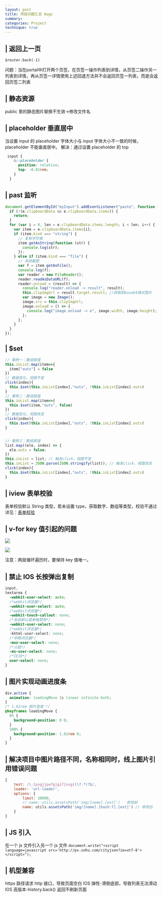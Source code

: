 ```yaml
---
layout: post
title: 项目问题汇总 bugs
summary:
categories: Project
technique: true
---
```


## | 返回上一页

`$router.back(-1)`

问题：当在portal中打开两个页签，在页签一操作列表到详情，从页签二操作另一列表到详情，再从页签一详情使用上述回退方法并不会返回页签一列表，而是会返回页签二列表

## | 静态资源

public 里的静态图片替换不生效->修改文件名

## | placeholder 垂直居中

当设置 input 的 placeholder 字体大小与 input 字体大小不一致的时候，placeholder 不能垂直居中。
解决：通过设置 placeholder 的 top

```scss
 input {
    &::placeholder {
      position: relative;
      top: -0.01rem;
    }
  }
```

## | past 监听

```javascript
document.getElementById("myInput").addEventListener("paste", function (e) {
  if (!(e.clipboardData && e.clipboardData.items)) {
    return;
  }
  for (var i = 0, len = e.clipboardData.items.length; i < len; i++) {
    var item = e.clipboardData.items[i];
    if (item.kind === "string") {
      // 复制字符串
      item.getAsString(function (str) {
        console.log(str);
      });
    } else if (item.kind === "file") {
      // 系统截图
      var f = item.getAsFile();
      console.log(f);
      var reader = new FileReader();
      reader.readAsDataURL(f);
      reader.onload = (result) => {
        console.log("reader.onload -> result", result);
        this.clipImgUrl = result.target.result; //获取到base64格式图片
        var image = new Image();
        image.src = this.clipImgUrl;
        image.onload = () => {
          console.log("image.onload -> e", image.width, image.height);
        };
      };
    }
  }
});
```

## | \$set

```javascript
// 事例一：数组赋值
this.inList.map(item=>{
  item["outs"] = false
})
// 数据变化，视图不变
click(index){
  this.$set(this.inList[index],"outs", !this.inList[index].outs)
}
// 事例二：数组赋值
this.inList.map(item=>{
  this.$set(item,"outs", false)
})
// 数据变化，视图改变
click(index){
  this.$set(this.inList[index],"outs", !this.inList[index].outs)
}


// 事例三：数组赋值
list.map((ele, index) => {
  ele.outs = false;
})
this.inList = list; // 触发click，视图不变
this.inList = JSON.parse(JSON.stringify(list)); // 触发click，视图改变
click(index){
  this.$set(this.inList[index],"outs", !this.inList[index].outs)
}
```

## | iview 表单校验

表单校验默认 String 类型，若未设置 type，获取数字、数组等类型，校验不通过
详见：[表单校验](https://github.com/yiminghe/async-validator)

## | v-for key 值引起的问题

![](https://raw.githubusercontent.com/Selenamona/Selenamona.github.io/master/assets/images/bug1.jpg)

![](https://raw.githubusercontent.com/Selenamona/Selenamona.github.io/master/assets/images/bug2.jpg)

注意：两层循环遍历时，要保持 key 值唯一。

## | 禁止 IOS 长按弹出复制

```css
input,
textarea {
  -webkit-user-select: auto;
  /*webkit浏览器*/
  -webkit-user-select: auto;
  /*webkit浏览器*/
  -webkit-touch-callout: none;
  /*系统默认菜单被禁用*/
  -webkit-user-select: none;
  /*webkit浏览器*/
  -khtml-user-select: none;
  /*早期浏览器*/
  -moz-user-select: none;
  /*火狐*/
  -ms-user-select: none;
  /*IE10*/
  user-select: none;
}
```

## | 图片实现动画进度条

```css
div.active {
  animation: loadingMove 2s linear infinite both;
}
/* 1.62rem 图片宽度 */
@keyframes loadingMove {
  0% {
    background-position: 0 0;
  }
  100% {
    background-position: 1.62rem 0;
  }
}
```

## | 解决项目中图片路径不同，名称相同时，线上图片引用错误问题

```javascript
{
    test: /\.(png|jpe?g|gif|svg)(\?.*)?$/,
    loader: 'url-loader',
    options: {
        limit: 10000,
        // name: utils.assetsPath('img/[name].[ext]')   修改前
        name: utils.assetsPath('img/[name].[hash:7].[ext]') // 修改后
    }
}
```

## | JS 引入

在一个 js 文件引入另一个 js 文件
`document.write("<script language=javascript src='http://pv.sohu.com/cityjson?ie=utf-8'></script>");`

## | 机型兼容

https 路径请求 http 接口，导致页面空白
IOS 弹性-滑倒底部，导致列表无法滑动
IOS 高版本-history.back() 返回不刷新页面
